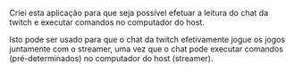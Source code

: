 Criei esta aplicação para que seja possível efetuar a leitura do chat da twitch e executar comandos no computador do host.

Isto pode ser usado para que o chat da twitch efetivamente jogue os jogos juntamente com o streamer, uma vez que o chat pode executar comandos (pré-determinados) no computador do host (streamer).

